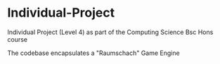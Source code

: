 # Individual-Project
Individual Project (Level 4) as part of the Computing Science Bsc Hons course 

The codebase encapsulates a "Raumschach" Game Engine